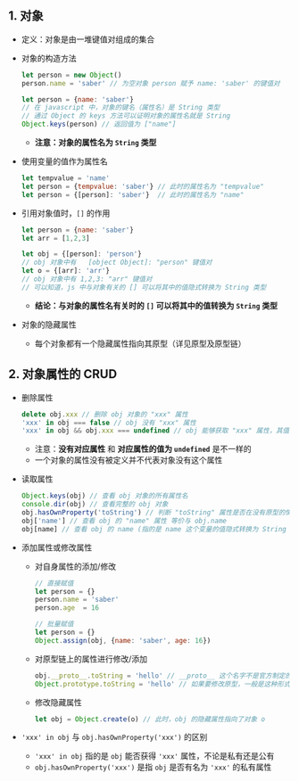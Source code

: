 ## 1. 对象

+ 定义：对象是由一堆键值对组成的集合

+ 对象的构造方法

  ```javascript
  let person = new Object()
  person.name = 'saber'	// 为空对象 person 赋予 name: 'saber' 的键值对 
  ```

  ```javascript
  let person = {name: 'saber'}
  // 在 javascript 中，对象的键名（属性名）是 String 类型
  // 通过 Object 的 keys 方法可以证明对象的属性名就是 String
  Object.keys(person) // 返回值为 ["name"]
  ```

  + **注意：对象的属性名为 `String` 类型**

+ 使用变量的值作为属性名

  ```javascript
  let tempvalue = 'name'
  let person = {tempvalue: 'saber'}	// 此时的属性名为 "tempvalue"
  let person = {[person]: 'saber'} 	// 此时的属性名为 "name"
  ```

+ 引用对象值时，`[]` 的作用

  ```javascript
  let person = {name: 'saber'}
  let arr = [1,2,3]
  
  let obj = {[person]: 'person'}
  // obj 对象中有	[object Object]: "person" 键值对
  let o = {[arr]: 'arr'}
  // obj 对象中有 1,2,3: "arr" 键值对
  // 可以知道，js 中与对象有关的 [] 可以将其中的值隐式转换为 String 类型
  ```

  + **结论：与对象的属性名有关时的 `[]` 可以将其中的值转换为 `String` 类型**

+ 对象的隐藏属性

  + 每个对象都有一个隐藏属性指向其原型（详见原型及原型链）

## 2. 对象属性的 CRUD

+ 删除属性

  ```javascript
  delete obj.xxx // 删除 obj 对象的 "xxx" 属性
  'xxx' in obj === false // obj 没有 "xxx" 属性
  'xxx' in obj && obj.xxx === undefined // obj 能够获取 "xxx" 属性，其值为 undefined
  ```

  + 注意：**没有对应属性** 和 **对应属性的值为 `undefined`** 是不一样的
  + 一个对象的属性没有被定义并不代表对象没有这个属性

+ 读取属性

  ```javascript
  Object.keys(obj) // 查看 obj 对象的所有属性名
  console.dir(obj) // 查看完整的 obj 对象
  obj.hasOwnProperty('toString') // 判断 "toString" 属性是否在没有原型的情况下还存在
  obj['name'] // 查看 obj 的 "name" 属性 等价与 obj.name
  obj[name] // 查看 obj 的 name (指的是 name 这个变量的值隐式转换为 String 类型后的值) 属性
  ```

+ 添加属性或修改属性

  + 对自身属性的添加/修改

      ```javascript
      // 直接赋值
      let person = {}
      person.name = 'saber'
      person.age  = 16

      // 批量赋值
      let person = {}
      Object.assign(obj, {name: 'saber', age: 16})
      ```

  + 对原型链上的属性进行修改/添加
  
    ```javascript
    obj.__proto__.toString = 'hello' // __proto__ 这个名字不是官方制定的，所以非 chrome 的浏览器的隐藏属性名可能不会是 __proto__ , 故一般不使用 __proto__ 对原型进行修改
    Object.prototype.toString = 'hello' // 如果要修改原型，一般是这种形式
    ```
  
  + 修改隐藏属性
  
    ```javascript
    let obj = Object.create(o) // 此时，obj 的隐藏属性指向了对象 o
    ```

+ `'xxx' in obj` 与 `obj.hasOwnProperty('xxx')` 的区别
  + `'xxx' in obj` 指的是 `obj` 能否获得 `'xxx'` 属性，不论是私有还是公有
  + `obj.hasOwnProperty('xxx')` 是指 `obj` 是否有名为 `'xxx'` 的私有属性